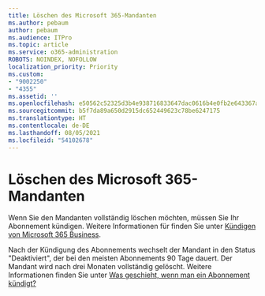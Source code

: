 ```yaml
---
title: Löschen des Microsoft 365-Mandanten
ms.author: pebaum
author: pebaum
ms.audience: ITPro
ms.topic: article
ms.service: o365-administration
ROBOTS: NOINDEX, NOFOLLOW
localization_priority: Priority
ms.custom:
- "9002250"
- "4355"
ms.assetid: ''
ms.openlocfilehash: e50562c52325d3b4e938716833647dac0616b4e0fb2e643367a697e13f0b9ab2
ms.sourcegitcommit: b5f7da89a650d2915dc652449623c78be6247175
ms.translationtype: HT
ms.contentlocale: de-DE
ms.lasthandoff: 08/05/2021
ms.locfileid: "54102678"
---
```

# <a name="delete-microsoft-365-tenant"></a>Löschen des Microsoft 365-Mandanten

Wenn Sie den Mandanten vollständig löschen möchten, müssen Sie Ihr Abonnement kündigen. Weitere Informationen für finden Sie unter [Kündigen von Microsoft 365 Business](https://docs.microsoft.com/microsoft-365/commerce/subscriptions/cancel-your-subscription?view=o365-worldwide). 
 
Nach der Kündigung des Abonnements wechselt der Mandant in den Status "Deaktiviert", der bei den meisten Abonnements 90 Tage dauert. Der Mandant wird nach drei Monaten vollständig gelöscht. Weitere Informationen finden Sie unter [Was geschieht, wenn man ein Abonnement kündigt?](https://docs.microsoft.com/microsoft-365/commerce/subscriptions/cancel-your-subscription?view=o365-worldwide#what-happens-when-you-cancel-a-subscription)
